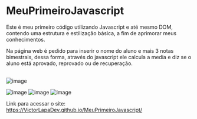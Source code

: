# MeuPrimeiroJavascript
Este é meu primeiro código utilizando Javascript e até mesmo DOM, contendo uma estrutura e estilização básica, a fim de aprimorar meus conhecimentos.

Na página web é pedido para inserir o nome do aluno e mais 3 notas bimestrais, dessa forma, através do javascript ele calcula a media e diz se o aluno está aprovado, reprovado ou de recuperação.
<br><br>

![image](https://github.com/lapa22/MeuPrimeiroJavascript/assets/141652519/ddb6dbad-41cf-44bc-88bc-981f1f2b9694)

![image](https://github.com/lapa22/MeuPrimeiroJavascript/assets/141652519/59e70e74-d583-4cfd-b7f0-6fc08fd08e75)    ![image](https://github.com/lapa22/MeuPrimeiroJavascript/assets/141652519/68bedfb5-3b35-40bd-80ca-f8f9dec3222f)    ![image](https://github.com/lapa22/MeuPrimeiroJavascript/assets/141652519/3933c6fa-a978-4661-b127-476d22bf4715)


Link para acessar o site: https://VictorLapaDev.github.io/MeuPrimeiroJavascript/
